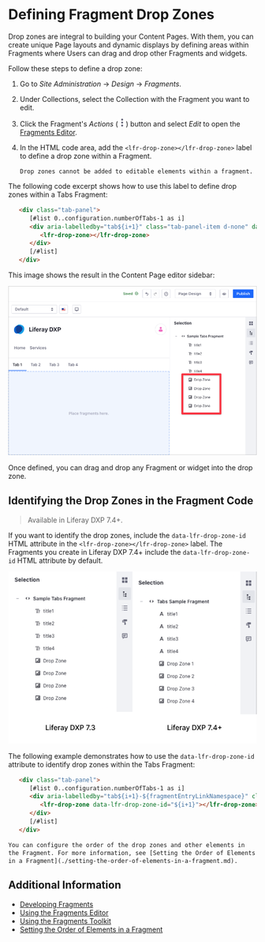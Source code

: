 # Defining Fragment Drop Zones

Drop zones are integral to building your Content Pages. With them, you can create unique Page layouts and dynamic displays by defining areas within Fragments where Users can drag and drop other Fragments and widgets.

Follow these steps to define a drop zone:

1. Go to *Site Administration* &rarr; *Design* &rarr; *Fragments*.
1. Under Collections, select the Collection with the Fragment you want to edit.
1. Click the Fragment's *Actions* (![Action](./../../../images/icon-actions.png)) button and select *Edit* to open the [Fragments Editor](./using-the-fragments-editor.md).
1. In the HTML code area, add the `<lfr-drop-zone></lfr-drop-zone>` label to define a drop zone within a Fragment.

   ```{important}
   Drop zones cannot be added to editable elements within a fragment.
   ```

The following code excerpt shows how to use this label to define drop zones within a Tabs Fragment:

   ```html
      <div class="tab-panel">
         [#list 0..configuration.numberOfTabs-1 as i]
         <div aria-labelledby="tab${i+1}" class="tab-panel-item d-none" data-fragment-namespace="${fragmentEntryLinkNamespace}" id="tabPanel${i+1}" role="tabpanel" tabindex="0">
            <lfr-drop-zone></lfr-drop-zone>
         </div>
         [/#list]
      </div>
   ```

This image shows the result in the Content Page editor sidebar:

![The Tab Fragment shows four different drop zones in the Content Page editor.](./defining-fragment-drop-zones/images/04.png)

Once defined, you can drag and drop any Fragment or widget into the drop zone.

## Identifying the Drop Zones in the Fragment Code

> Available in Liferay DXP 7.4+.

If you want to identify the drop zones, include the `data-lfr-drop-zone-id` HTML attribute in the `<lfr-drop-zone></lfr-drop-zone>` label. The Fragments you create in Liferay DXP 7.4+ include the `data-lfr-drop-zone-id` HTML attribute by default.

![The drop zones layout in the Content Page Editor is different in Liferay DXP 7.3 and Liferay DXP 7.4+.](./defining-fragment-drop-zones/images/03.png)

The following example demonstrates how to use the `data-lfr-drop-zone-id` attribute to identify drop zones within the Tabs Fragment:

   ```html
      <div class="tab-panel">
         [#list 0..configuration.numberOfTabs-1 as i]
         <div aria-labelledby="tab${i+1}-${fragmentEntryLinkNamespace}" class="tab-panel-item d-none" data-fragment-namespace="${fragmentEntryLinkNamespace}" id="tabPanel${i+1}-${fragmentEntryLinkNamespace}" role="tabpanel" tabindex="0">
            <lfr-drop-zone data-lfr-drop-zone-id="${i+1}"></lfr-drop-zone>
         </div>
         [/#list]
      </div>
   ```

   ```{tip}
   You can configure the order of the drop zones and other elements in the Fragment. For more information, see [Setting the Order of Elements in a Fragment](./setting-the-order-of-elements-in-a-fragment.md).
   ```

## Additional Information

- [Developing Fragments](./developing-fragments-intro.md)
- [Using the Fragments Editor](./using-the-fragments-editor.md)
- [Using the Fragments Toolkit](./using-the-fragments-toolkit.md)
- [Setting the Order of Elements in a Fragment](./setting-the-order-of-elements-in-a-fragment.md)
